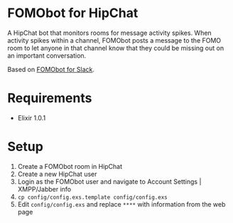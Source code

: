 FOMObot for HipChat
===================

A HipChat bot that monitors rooms for message activity spikes. When activity spikes within a channel, FOMObot posts a message to the FOMO room to let anyone in that channel know that they could be missing out on an important conversation.

Based on [FOMObot for Slack](https://github.com/thoughtbot/FOMObot).


Requirements
============

* Elixir 1.0.1


Setup
=====

1. Create a FOMObot room in HipChat
2. Create a new HipChat user
3. Login as the FOMObot user and navigate to Account Settings | XMPP/Jabber info
4. `cp config/config.exs.template config/config.exs`
5. Edit `config/config.exs` and replace `****` with information from the web page
